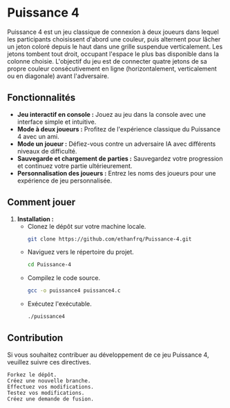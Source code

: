# Puissance 4

Puissance 4 est un jeu classique de connexion à deux joueurs dans lequel les participants choisissent d'abord une couleur, puis alternent pour lâcher un jeton coloré depuis le haut dans une grille suspendue verticalement. Les jetons tombent tout droit, occupant l'espace le plus bas disponible dans la colonne choisie. L'objectif du jeu est de connecter quatre jetons de sa propre couleur consécutivement en ligne (horizontalement, verticalement ou en diagonale) avant l'adversaire.

## Fonctionnalités

- **Jeu interactif en console :** Jouez au jeu dans la console avec une interface simple et intuitive.
- **Mode à deux joueurs :** Profitez de l'expérience classique du Puissance 4 avec un ami.
- **Mode un joueur :** Défiez-vous contre un adversaire IA avec différents niveaux de difficulté.
- **Sauvegarde et chargement de parties :** Sauvegardez votre progression et continuez votre partie ultérieurement.
- **Personnalisation des joueurs :** Entrez les noms des joueurs pour une expérience de jeu personnalisée.

## Comment jouer

1. **Installation :**
   - Clonez le dépôt sur votre machine locale.
     ```bash
     git clone https://github.com/ethanfrq/Puissance-4.git
     ```
   - Naviguez vers le répertoire du projet.
     ```bash
     cd Puissance-4
     ```
   - Compilez le code source.
     ```bash
     gcc -o puissance4 puissance4.c
     ```
   - Exécutez l'exécutable.
     ```bash
     ./puissance4

 ## Contribution

Si vous souhaitez contribuer au développement de ce jeu Puissance 4, veuillez suivre ces directives.

    Forkez le dépôt.
    Créez une nouvelle branche.
    Effectuez vos modifications.
    Testez vos modifications.
    Créez une demande de fusion.
